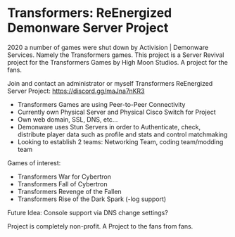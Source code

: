 # Transformers: ReEnergized Demonware Server Project
2020 a number of games were shut down by Activision | Demonware Services.  Namely the Transformers games.  This project is a Server Revival project for the Transformers Games by High Moon Studios.  A project for the fans.  

Join and contact an administrator or myself
Transformers ReEnergized Server Project: https://discord.gg/maJna7nKR3

- Transformers Games are using Peer-to-Peer Connectivity
- Currently own Physical Server and Physical Cisco Switch for Project
- Own web domain, SSL, DNS, etc...
- Demonware uses Stun Servers in order to Authenticate, check, distribute player data such as profile and stats and control matchmaking
- Looking to establish 2 teams: Networking Team, coding team/modding team

Games of interest:
- Transformers War for Cybertron
- Transformers Fall of Cybertron
- Transformers Revenge of the Fallen
- Transformers Rise of the Dark Spark (-log support)

Future Idea: Console support via DNS change settings?

Project is completely non-profit.  A Project to the fans from fans.

